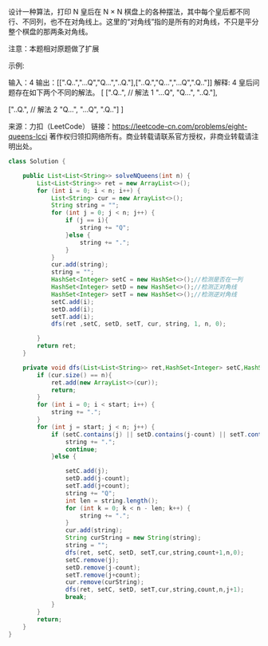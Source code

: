 设计一种算法，打印 N 皇后在 N × N 棋盘上的各种摆法，其中每个皇后都不同行、不同列，也不在对角线上。这里的“对角线”指的是所有的对角线，不只是平分整个棋盘的那两条对角线。

注意：本题相对原题做了扩展

示例:

 输入：4
 输出：[[".Q..","...Q","Q...","..Q."],["..Q.","Q...","...Q",".Q.."]]
 解释: 4 皇后问题存在如下两个不同的解法。
[
 [".Q..",  // 解法 1
  "...Q",
  "Q...",
  "..Q."],

 ["..Q.",  // 解法 2
  "Q...",
  "...Q",
  ".Q.."]
]

来源：力扣（LeetCode）
链接：https://leetcode-cn.com/problems/eight-queens-lcci
著作权归领扣网络所有。商业转载请联系官方授权，非商业转载请注明出处。

```java
class Solution {

    public List<List<String>> solveNQueens(int n) {
        List<List<String>> ret = new ArrayList<>();
        for (int i = 0; i < n; i++) {
            List<String> cur = new ArrayList<>();
            String string = "";
            for (int j = 0; j < n; j++) {
                if (j == i){
                    string += "Q";
                }else {
                    string += ".";
                }
            }
            cur.add(string);
            string = "";
            HashSet<Integer> setC = new HashSet<>();//检测是否在一列
            HashSet<Integer> setD = new HashSet<>();//检测正对角线
            HashSet<Integer> setT = new HashSet<>();//检测逆对角线
            setC.add(i);
            setD.add(i);
            setT.add(i);
            dfs(ret ,setC, setD, setT, cur, string, 1, n, 0);

        }
        return ret;
    }

    private void dfs(List<List<String>> ret,HashSet<Integer> setC,HashSet<Integer> setD,HashSet<Integer> setT, List<String> cur, String string, int count, int n,int start){
        if (cur.size() == n){
            ret.add(new ArrayList<>(cur));
            return;
        }
        for (int i = 0; i < start; i++) {
            string += ".";
        }
        for (int j = start; j < n; j++) {
            if (setC.contains(j) || setD.contains(j-count) || setT.contains(j+count)){
                string += ".";
                continue;
            }else {

                setC.add(j);
                setD.add(j-count);
                setT.add(j+count);
                string += "Q";
                int len = string.length();
                for (int k = 0; k < n - len; k++) {
                    string += ".";
                }
                cur.add(string);
                String curString = new String(string);
                string = "";
                dfs(ret, setC, setD, setT,cur,string,count+1,n,0);
                setC.remove(j);
                setD.remove(j-count);
                setT.remove(j+count);
                cur.remove(curString);
                dfs(ret, setC, setD, setT,cur,string,count,n,j+1);
                break;
            }
        }
        return;
    }
}
```


